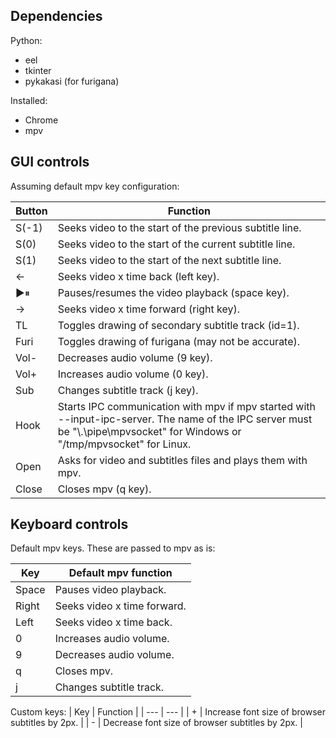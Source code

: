 ## Dependencies ##
Python:
* eel
* tkinter
* pykakasi (for furigana)

Installed:
* Chrome
* mpv

## GUI controls ##
Assuming default mpv key configuration:

| Button | Function |
| --- | --- |
| S(-1) | Seeks video to the start of the previous subtitle line. |
| S(0) | Seeks video to the start of the current subtitle line. |
| S(1) | Seeks video to the start of the next subtitle line. |
| <- | Seeks video x time back (left key). |
| ▶⏸ | Pauses/resumes the video playback (space key). |
| -> | Seeks video x time forward (right key). |
| TL | Toggles drawing of secondary subtitle track (id=1). |
| Furi | Toggles drawing of furigana (may not be accurate). |
| Vol- | Decreases audio volume (9 key). |
| Vol+ | Increases audio volume (0 key). |
| Sub | Changes subtitle track (j key). |
| Hook | Starts IPC communication with mpv if mpv started with --input-ipc-server. The name of the IPC server must be "\\.\pipe\mpvsocket" for Windows or "/tmp/mpvsocket" for Linux.|
| Open | Asks for video and subtitles files and plays them with mpv. |
| Close | Closes mpv (q key). |

## Keyboard controls ##

Default mpv keys. These are passed to mpv as is:

| Key | Default mpv function |
| --- | --- |
| Space | Pauses video playback. |
| Right | Seeks video x time forward. |
| Left | Seeks video x time back. |
| 0 | Increases audio volume. |
| 9 | Decreases audio volume. |
| q | Closes mpv. |
| j | Changes subtitle track. |

Custom keys:
| Key | Function |
| --- | --- |
| + | Increase font size of browser subtitles by 2px. |
| - | Decrease font size of browser subtitles by 2px. |
